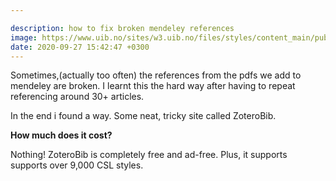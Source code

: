 ```yaml
---

description: how to fix broken mendeley references
image: https://www.uib.no/sites/w3.uib.no/files/styles/content_main/public/media/reference.jpg
date: 2020-09-27 15:42:47 +0300
---
```

Sometimes,(actually too often) the references from the pdfs we add to mendeley are broken. I learnt this the hard way after having to repeat referencing around 30+ articles.

In the end i found a way. Some neat, tricky site called ZoteroBib. 

**How much does it cost?**

Nothing! ZoteroBib is completely free and ad-free. Plus, it supports supports over 9,000 CSL styles.